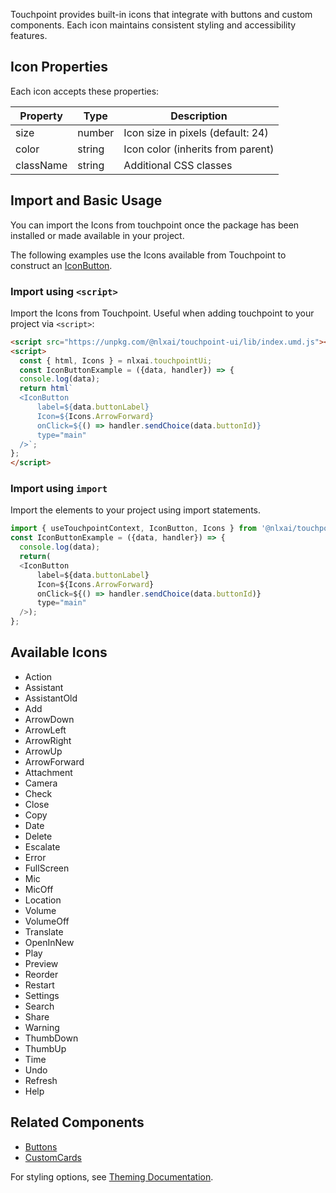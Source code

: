 Touchpoint provides built-in icons that integrate with buttons and custom components. Each icon maintains consistent styling and accessibility features.

## Icon Properties

Each icon accepts these properties:

| Property  | Type   | Description                       |
| --------- | ------ | --------------------------------- |
| size      | number | Icon size in pixels (default: 24) |
| color     | string | Icon color (inherits from parent) |
| className | string | Additional CSS classes            |

## Import and Basic Usage

You can import the Icons from touchpoint once the package has been installed or made available in your project.

The following examples use the Icons available from Touchpoint to construct an [IconButton](/touchpoint-Buttons).

### Import using `<script>`

Import the Icons from Touchpoint. Useful when adding touchpoint to your project via `<script>`:

```html
<script src="https://unpkg.com/@nlxai/touchpoint-ui/lib/index.umd.js"></script>
<script>
  const { html, Icons } = nlxai.touchpointUi;
  const IconButtonExample = ({data, handler}) => {
  console.log(data);
  return html`
  <IconButton
      label=${data.buttonLabel}
      Icon=${Icons.ArrowForward}
      onClick=${() => handler.sendChoice(data.buttonId)}
      type="main"
  />`;
};
</script>
```

### Import using `import`

Import the elements to your project using import statements.

```javascript
import { useTouchpointContext, IconButton, Icons } from '@nlxai/touchpoint-ui';
const IconButtonExample = ({data, handler}) => {
  console.log(data);
  return(
  <IconButton
      label=${data.buttonLabel}
      Icon=${Icons.ArrowForward}
      onClick=${() => handler.sendChoice(data.buttonId)}
      type="main"
  />);
};
```

## Available Icons

* Action
* Assistant
* AssistantOld
* Add
* ArrowDown
* ArrowLeft
* ArrowRight
* ArrowUp
* ArrowForward
* Attachment
* Camera
* Check
* Close
* Copy
* Date
* Delete
* Escalate
* Error
* FullScreen
* Mic
* MicOff
* Location
* Volume
* VolumeOff
* Translate
* OpenInNew
* Play
* Preview
* Reorder
* Restart
* Settings
* Search
* Share
* Warning
* ThumbDown
* ThumbUp
* Time
* Undo
* Refresh
* Help

## Related Components

- [Buttons](/touchpoint-Buttons)
- [CustomCards](/touchpoint-CustomCards)

For styling options, see [Theming Documentation](/touchpoint-ui-theming).
